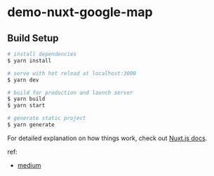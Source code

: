 # demo-nuxt-google-map

## Build Setup

```bash
# install dependencies
$ yarn install

# serve with hot reload at localhost:3000
$ yarn dev

# build for production and launch server
$ yarn build
$ yarn start

# generate static project
$ yarn generate
```

For detailed explanation on how things work, check out [Nuxt.js docs](https://nuxtjs.org).

ref:
- [medium](https://medium.com/%E9%BA%A5%E5%85%8B%E7%9A%84%E5%8D%8A%E8%B7%AF%E5%87%BA%E5%AE%B6%E7%AD%86%E8%A8%98/%E7%AD%86%E8%A8%98-%E5%BE%9E%E9%9B%B6%E6%8E%A5%E8%A7%B8-google-map-api-%E5%9C%A8-vue-js-%E4%B8%AD%E5%AF%A6%E4%BD%9C%E5%9C%B0%E5%9C%96-%E5%9C%B0%E6%A8%99-%E8%A8%8A%E6%81%AF%E8%A6%96%E7%AA%97-8eed860637d6)
